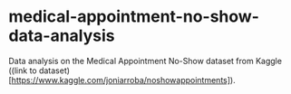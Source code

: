 # medical-appointment-no-show-data-analysis
Data analysis on the Medical Appointment No-Show dataset from Kaggle ((link to dataset)[https://www.kaggle.com/joniarroba/noshowappointments]).
